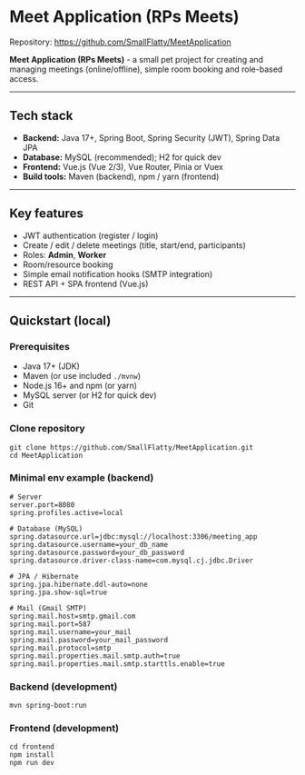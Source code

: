 # Meet Application (RPs Meets)

Repository: https://github.com/SmallFlatty/MeetApplication

**Meet Application (RPs Meets)** - a small pet project for creating and managing meetings (online/offline), simple room booking and role-based access.

---

## Tech stack
- **Backend:** Java 17+, Spring Boot, Spring Security (JWT), Spring Data JPA  
- **Database:** MySQL (recommended); H2 for quick dev  
- **Frontend:** Vue.js (Vue 2/3), Vue Router, Pinia or Vuex  
- **Build tools:** Maven (backend), npm / yarn (frontend)

---

## Key features
- JWT authentication (register / login)  
- Create / edit / delete meetings (title, start/end, participants)  
- Roles: **Admin**, **Worker**  
- Room/resource booking  
- Simple email notification hooks (SMTP integration)  
- REST API + SPA frontend (Vue.js)

---

## Quickstart (local)

### Prerequisites
- Java 17+ (JDK)  
- Maven (or use included `./mvnw`)  
- Node.js 16+ and npm (or yarn)  
- MySQL server (or H2 for quick dev)  
- Git

### Clone repository
```
git clone https://github.com/SmallFlatty/MeetApplication.git
cd MeetApplication
```

### Minimal env example (backend)
```
# Server
server.port=8080
spring.profiles.active=local

# Database (MySQL)
spring.datasource.url=jdbc:mysql://localhost:3306/meeting_app
spring.datasource.username=your_db_name
spring.datasource.password=your_db_password
spring.datasource.driver-class-name=com.mysql.cj.jdbc.Driver

# JPA / Hibernate
spring.jpa.hibernate.ddl-auto=none
spring.jpa.show-sql=true

# Mail (Gmail SMTP)
spring.mail.host=smtp.gmail.com
spring.mail.port=587
spring.mail.username=your_mail
spring.mail.password=your_mail_password
spring.mail.protocol=smtp
spring.mail.properties.mail.smtp.auth=true
spring.mail.properties.mail.smtp.starttls.enable=true
```

### Backend (development)
```mvn spring-boot:run```

### Frontend (development)
```
cd frontend
npm install
npm run dev
```



